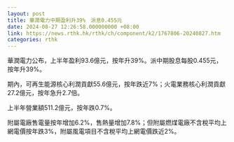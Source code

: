 ```yaml
---
layout: post
title: 華潤電力中期盈利升39%　派息0.455元
date: 2024-08-27 12:26:58.000000000 +08:00
link: https://news.rthk.hk/rthk/ch/component/k2/1767806-20240827.htm
categories: rthk
---
```


華潤電力公布，上半年盈利93.6億元，按年升39%。派中期股息每股0.455元，按年升39%。

期內，可再生能源核心利潤貢獻55.6億元，按年跌近7%；火電業務核心利潤貢獻27.2億元，按年急升2.7倍。

上半年營業額511.2億元，按年跌0.7%。

附屬電廠售電量按年增加6.2%，售熱量增加7.8%；但附屬燃煤電廠不含稅平均上網電價按年跌3%，附屬風電項目不含稅平均上網電價跌近2%。
